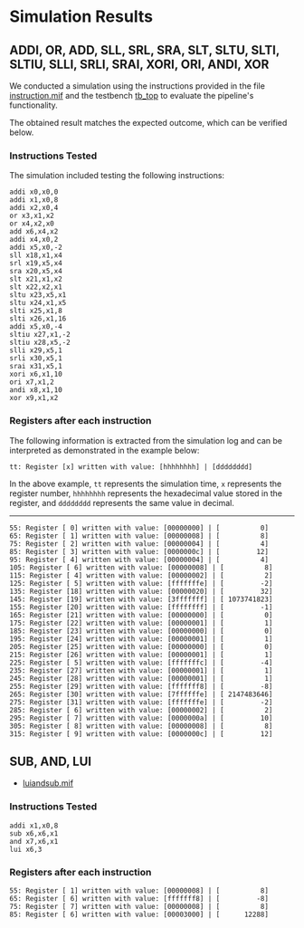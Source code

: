 # Simulation Results

## ADDI, OR, ADD, SLL, SRL, SRA, SLT, SLTU, SLTI, SLTIU, SLLI, SRLI, SRAI, XORI, ORI, ANDI, XOR

We conducted a simulation using the instructions provided in the file [instruction.mif](instruction.mif) and the testbench [tb_top](/verif/tb_top.sv) to evaluate the pipeline's functionality.

The obtained result matches the expected outcome, which can be verified below.

### Instructions Tested

The simulation included testing the following instructions:

```assembly
addi x0,x0,0
addi x1,x0,8
addi x2,x0,4
or x3,x1,x2
or x4,x2,x0
add x6,x4,x2
addi x4,x0,2
addi x5,x0,-2
sll x18,x1,x4
srl x19,x5,x4
sra x20,x5,x4
slt x21,x1,x2
slt x22,x2,x1
sltu x23,x5,x1
sltu x24,x1,x5
slti x25,x1,8
slti x26,x1,16
addi x5,x0,-4
sltiu x27,x1,-2
sltiu x28,x5,-2
slli x29,x5,1
srli x30,x5,1
srai x31,x5,1
xori x6,x1,10
ori x7,x1,2
andi x8,x1,10
xor x9,x1,x2
```

### Registers after each instruction

The following information is extracted from the simulation log and can be interpreted as demonstrated in the example below:

```shell
tt: Register [x] written with value: [hhhhhhhh] | [dddddddd]
```

In the above example, `tt` represents the simulation time, `x` represents the register number, `hhhhhhhh` represents the hexadecimal value stored in the register, and `dddddddd` represents the same value in decimal.

---

```shell
55: Register [ 0] written with value: [00000000] | [          0]
65: Register [ 1] written with value: [00000008] | [          8]
75: Register [ 2] written with value: [00000004] | [          4]
85: Register [ 3] written with value: [0000000c] | [         12]
95: Register [ 4] written with value: [00000004] | [          4]
105: Register [ 6] written with value: [00000008] | [          8]
115: Register [ 4] written with value: [00000002] | [          2]
125: Register [ 5] written with value: [fffffffe] | [         -2]
135: Register [18] written with value: [00000020] | [         32]
145: Register [19] written with value: [3fffffff] | [ 1073741823]
155: Register [20] written with value: [ffffffff] | [         -1]
165: Register [21] written with value: [00000000] | [          0]
175: Register [22] written with value: [00000001] | [          1]
185: Register [23] written with value: [00000000] | [          0]
195: Register [24] written with value: [00000001] | [          1]
205: Register [25] written with value: [00000000] | [          0]
215: Register [26] written with value: [00000001] | [          1]
225: Register [ 5] written with value: [fffffffc] | [         -4]
235: Register [27] written with value: [00000001] | [          1]
245: Register [28] written with value: [00000001] | [          1]
255: Register [29] written with value: [fffffff8] | [         -8]
265: Register [30] written with value: [7ffffffe] | [ 2147483646]
275: Register [31] written with value: [fffffffe] | [         -2]
285: Register [ 6] written with value: [00000002] | [          2]
295: Register [ 7] written with value: [0000000a] | [         10]
305: Register [ 8] written with value: [00000008] | [          8]
315: Register [ 9] written with value: [0000000c] | [         12]
```

## SUB, AND, LUI

- [luiandsub.mif](luiandsub.mif)

### Instructions Tested

```assembly
addi x1,x0,8
sub x6,x6,x1
and x7,x6,x1
lui x6,3
```

### Registers after each instruction

```shell
55: Register [ 1] written with value: [00000008] | [          8]
65: Register [ 6] written with value: [fffffff8] | [         -8]
75: Register [ 7] written with value: [00000008] | [          8]
85: Register [ 6] written with value: [00003000] | [      12288]
```
